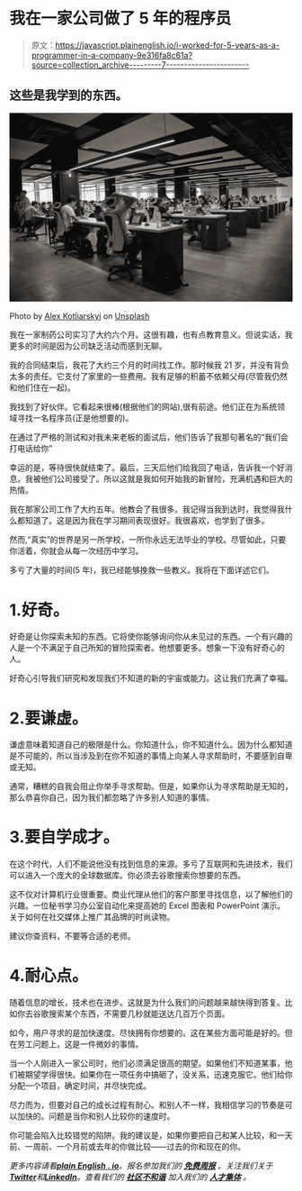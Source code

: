 # 我在一家公司做了 5 年的程序员

> 原文：<https://javascript.plainenglish.io/i-worked-for-5-years-as-a-programmer-in-a-company-9e316fa8c61a?source=collection_archive---------7----------------------->

## 这些是我学到的东西。

![](img/c7fd5c74575ad4bf0c193377ed8e6b41.png)

Photo by [Alex Kotliarskyi](https://unsplash.com/@frantic?utm_source=medium&utm_medium=referral) on [Unsplash](https://unsplash.com?utm_source=medium&utm_medium=referral)

我在一家制药公司实习了大约六个月。这很有趣，也有点教育意义。但说实话，我更多的时间是因为公司缺乏活动而感到无聊。

我的合同结束后，我花了大约三个月的时间找工作。那时候我 21 岁，并没有背负太多的责任。它支付了家里的一些费用。我有足够的积蓄不依赖父母(尽管我仍然和他们住在一起)。

我找到了好伙伴。它看起来很棒(根据他们的网站),很有前途。他们正在为系统领域寻找一名程序员(正是他想要的)。

在通过了严格的测试和对我未来老板的面试后，他们告诉了我那句著名的“我们会打电话给你”

幸运的是，等待很快就结束了。最后，三天后他们给我回了电话，告诉我一个好消息。我被他们公司接受了。所以这就是我如何开始我的新冒险，充满机遇和巨大的热情。

我在那家公司工作了大约五年。他教会了我很多。我记得当我到达时，我觉得我什么都知道了。这是因为我在学习期间表现很好。我很喜欢，也学到了很多。

然而,“真实”的世界是另一所学校，一所你永远无法毕业的学校。尽管如此，只要你活着，你就会从每一次经历中学习。

多亏了大量的时间(5 年)，我已经能够挽救一些教义。我将在下面详述它们。

# 1.好奇。

好奇是让你探索未知的东西。它将使你能够询问你从未见过的东西。一个有兴趣的人是一个不满足于自己所知的冒险探索者。他想要更多。想象一下没有好奇心的人。

好奇心引导我们研究和发现我们不知道的新的宇宙或能力。这让我们充满了幸福。

# 2.要谦虚。

谦虚意味着知道自己的极限是什么。你知道什么，你不知道什么。因为什么都知道是不可能的，所以当涉及到在你不知道的事情上向某人寻求帮助时，不要感到自卑或无知。

通常，糟糕的自我会阻止你举手寻求帮助。但是，如果你认为寻求帮助是无知的，那么恭喜你自己，因为我们都忽略了许多别人知道的事情。

# 3.要自学成才。

在这个时代，人们不能说他没有找到信息的来源。多亏了互联网和先进技术，我们可以进入一个庞大的全球数据库。你必须去谷歌搜索你想要的东西。

这不仅对计算机行业很重要。商业代理从他们的客户那里寻找信息，以了解他们的兴趣。一位秘书学习办公室自动化来提高她的 Excel 图表和 PowerPoint 演示。关于如何在社交媒体上推广其品牌的时尚读物。

建议你查资料，不要等合适的老师。

# 4.耐心点。

随着信息的增长，技术也在进步。这就是为什么我们的问题越来越快得到答复。比如你去谷歌搜索某个东西，不需要几秒就能送达几百万个页面。

如今，用户寻求的是加快速度。尽快拥有你想要的。这在某些方面可能是好的。但在劳工问题上，这是一件微妙的事情。

当一个人刚进入一家公司时，他们必须满足很高的期望。如果他们不知道某事，他们被期望学得很快。如果你在一项任务中搞砸了，没关系，迅速克服它。他们给你分配一个项目，确定时间，并尽快完成。

尽力而为，但要对自己的成长过程有耐心。和别人不一样，我相信学习的节奏是可以加快的。问题是当你和别人比较你的速度时。

你可能会陷入比较错觉的陷阱。我的建议是，如果你要把自己和某人比较，和一天前、一周前、一个月前或去年的你做比较——过去的你和现在的你。

*更多内容请看*[***plain English . io***](https://plainenglish.io/)*。报名参加我们的* [***免费周报***](http://newsletter.plainenglish.io/) *。关注我们关于*[***Twitter***](https://twitter.com/inPlainEngHQ)*和*[***LinkedIn***](https://www.linkedin.com/company/inplainenglish/)*。查看我们的* [***社区不和谐***](https://discord.gg/GtDtUAvyhW) *加入我们的* [***人才集体***](https://inplainenglish.pallet.com/talent/welcome) *。*
